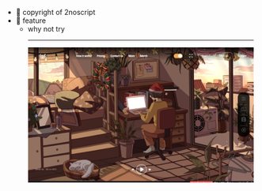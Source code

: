 <ul>
  <li> 🤡 copyright of 2noscript
  <li> 🤖 feature 
      <ul> <li>why not try

<hr>

![Alt text](./image.png)
